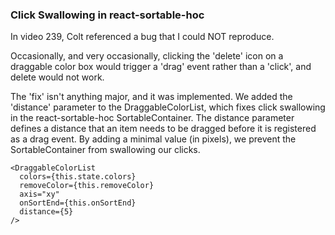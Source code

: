 ### Click Swallowing in react-sortable-hoc

In video 239, Colt referenced a bug that I could NOT reproduce.

Occasionally, and very occasionally, clicking the 'delete' icon on a draggable color box would trigger a 'drag' event rather than a 'click', and delete would not work.

The 'fix' isn't anything major, and it was implemented. We added the 'distance' parameter to the DraggableColorList, which fixes click swallowing in the react-sortable-hoc SortableContainer. The distance parameter defines a distance that an item needs to be dragged before it is registered as a drag event. By adding a minimal value (in pixels), we prevent the SortableContainer from swallowing our clicks.

```
<DraggableColorList
  colors={this.state.colors}
  removeColor={this.removeColor}
  axis="xy"
  onSortEnd={this.onSortEnd}
  distance={5}
/>
```
